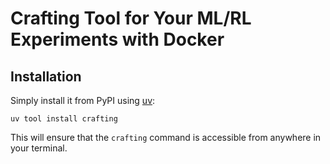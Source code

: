 # Crafting Tool for Your ML/RL Experiments with Docker

## Installation
Simply install it from PyPI using [uv](https://github.com/astral-sh/uv?tab=readme-ov-file#installation):

```shell
uv tool install crafting
```

This will ensure that the `crafting` command is accessible from anywhere in your terminal.
